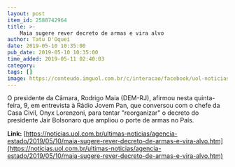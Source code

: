 ```yaml
---
layout: post
item_id: 2588742964
title: >-
    Maia sugere rever decreto de armas e vira alvo
author: Tatu D'Oquei
date: 2019-05-10 10:35:00
pub_date: 2019-05-10 10:35:00
time_added: 2019-05-11 02:40:03
category: 
tags: []
image: https://conteudo.imguol.com.br/c/interacao/facebook/uol-noticias-600px.jpg
---
```


O presidente da Câmara, Rodrigo Maia (DEM-RJ), afirmou nesta quinta-feira, 9, em entrevista à Rádio Jovem Pan, que conversou com o chefe da Casa Civil, Onyx Lorenzoni, para tentar "reorganizar" o decreto do presidente Jair Bolsonaro que ampliou o porte de armas no País.

**Link:** [https://noticias.uol.com.br/ultimas-noticias/agencia-estado/2019/05/10/maia-sugere-rever-decreto-de-armas-e-vira-alvo.htm](https://noticias.uol.com.br/ultimas-noticias/agencia-estado/2019/05/10/maia-sugere-rever-decreto-de-armas-e-vira-alvo.htm)


